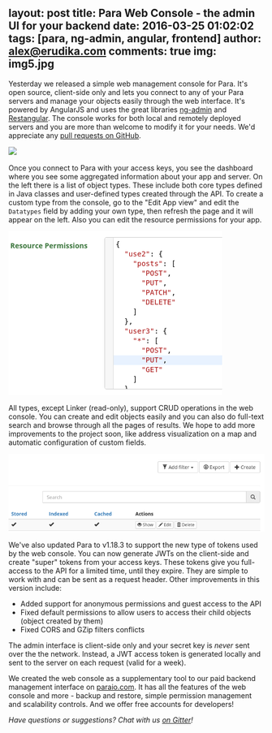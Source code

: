 layout: post
title: Para Web Console - the admin UI for your backend
date: 2016-03-25 01:02:02
tags: [para, ng-admin, angular, frontend]
author: alex@erudika.com
comments: true
img: img5.jpg
---


Yesterday we released a simple web management console for Para. It's open source, client-side only and lets you connect
to any of your Para servers and manage your objects easily through the web interface. It's powered by AngularJS and
uses the great libraries [ng-admin](https://github.com/marmelab/ng-admin) and [Restangular](https://github.com/mgonto/restangular).
The console works for both local and remotely deployed servers and you are more than welcome to modify it for your needs.
We'd appreciate any [pull requests on GitHub](https://github.com/erudika/para-admin-ui).

<!-- more -->

![](https://www.erudika.com/assets/img/pwc1.png)

Once you connect to Para with your access keys, you see the dashboard where you see some aggregated information about
your app and server. On the left there is a list of object types. These include both core types defined in Java classes
and user-defined types created through the API. To create a custom type from the console, go to the "Edit App view"
and edit the `Datatypes` field by adding your own type, then refresh the page and it will appear on the left. Also
you can edit the resource permissions for your app.

![](/assets/img/pwc1_p1.png)

All types, except Linker (read-only), support CRUD operations in the web console. You can create and edit objects
easily and you can also do full-text search and browse through all the pages of results. We hope to add more
improvements to the project soon, like address visualization on a map and automatic configuration of custom fields.

![](/assets/img/pwc1_p2.png)

We've also updated Para to v1.18.3 to support the new type of tokens used by the web console. You can now generate
JWTs on the client-side and create "super" tokens from your access keys. These tokens give you full-access to the
API for a limited time, until they expire. They are simple to work with and can be sent as a request header.
Other improvements in this version include:

- Added support for anonymous permissions and guest access to the API
- Fixed default permissions to allow users to access their child objects (object created by them)
- Fixed CORS and GZip filters conflicts

The admin interface is client-side only and your secret key is *never* sent over the the network. Instead, a JWT
access token is generated locally and sent to the server on each request (valid for a week).

We created the web console as a supplementary tool to our paid backend management interface on [paraio.com](https://paraio.com).
It has all the features of the web console and more - backup and restore, simple permission management
and scalability controls. And we offer free accounts for developers!

*Have questions or suggestions? Chat with us [on Gitter](https://gitter.im/Erudika/para)!*

